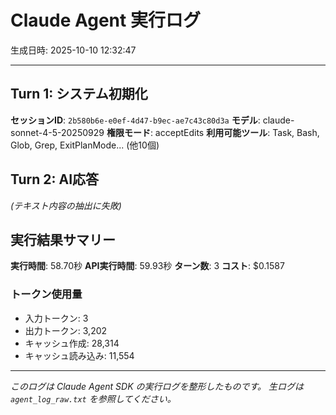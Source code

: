 # Claude Agent 実行ログ

生成日時: 2025-10-10 12:32:47

---

## Turn 1: システム初期化

**セッションID**: `2b580b6e-e0ef-4d47-b9ec-ae7c43c80d3a`
**モデル**: claude-sonnet-4-5-20250929
**権限モード**: acceptEdits
**利用可能ツール**: Task, Bash, Glob, Grep, ExitPlanMode... (他10個)

## Turn 2: AI応答

*(テキスト内容の抽出に失敗)*

## 実行結果サマリー

**実行時間**: 58.70秒
**API実行時間**: 59.93秒
**ターン数**: 3
**コスト**: $0.1587

### トークン使用量
- 入力トークン: 3
- 出力トークン: 3,202
- キャッシュ作成: 28,314
- キャッシュ読み込み: 11,554

---

*このログは Claude Agent SDK の実行ログを整形したものです。*
*生ログは `agent_log_raw.txt` を参照してください。*